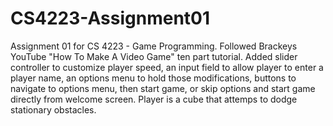 # CS4223-Assignment01
Assignment 01 for CS 4223 - Game Programming.
Followed Brackeys YouTube "How To Make A Video Game" ten part tutorial.
Added slider controller to customize player speed,
an input field to allow player to enter a player name,
an options menu to hold those modifications,
buttons to navigate to options menu, then start game,
or skip options and start game directly from welcome screen.
Player is a cube that attemps to dodge stationary obstacles.
